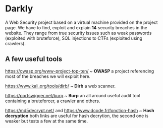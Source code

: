 # Darkly

A Web Security project based on a virtual machine provided on the project page.
We have to find, exploit and explain **14** security breaches in the website. They range from true security issues such as weak passwords (exploited with bruteforce), SQL injections to CTFs (exploited using crawlers).


## A few useful tools

https://owasp.org/www-project-top-ten/ ~ **OWASP** a project referencing most of the breaches we will exploit here.  

https://www.kali.org/tools/dirb/ ~ **Dirb** a web scanner.  

https://portswigger.net/burp ~ **Burp** an all around useful audit tool containing a bruteforcer, a crawler and others.  

https://md5decrypt.net/ and https://www.dcode.fr/fonction-hash ~ **Hash decryption** both links are useful for hash decrytion, the second one is weaker but tests a few at the same time.
